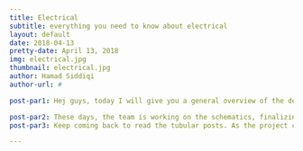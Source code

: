 ```yaml
---
title: Electrical
subtitle: everything you need to know about electrical
layout: default
date: 2018-04-13
pretty-date: April 13, 2018
img: electrical.jpg
thumbnail: electrical.jpg
author: Hamad Siddiqi
author-url: #

post-par1: Hej guys, today I will give you a general overview of the dealings or should I say hardships of the electrical team. Just kidding! If you dare to read the whole blog then you also get to know about some stuff currently going on in the department. The electrical team is responsible to design a foolproof system which can successfully collect the air samples. But, there are many factors which need to be considered to achieve this objective. Some of them are power availability, restrictions due to mechanical design, interfaces between components, available funding and the list goes on. Besides this, we must cope with the slightest change in the design or after each iteration of the experiment review.   

post-par2: These days, the team is working on the schematics, finalizing components list, and budgeting power for the electrical system. The lessons learned by the team thus far enhanced its understanding of the electronics design as well as gained confidence in selecting appropriate components as per requirements. By reading through a large number of data sheets, the team is now able to easily extract and understand technical details.
post-par3: Keep coming back to read the tubular posts. As the project continues to move toward the Critical Design Review, we will try to keep you guys updated on our problems and design. Thank you for visiting us today and reading my blog.

---
```

